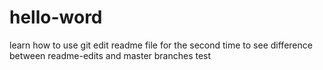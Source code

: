 # hello-word
learn how to use git
edit readme file for the second time to see difference between readme-edits and master branches
test
